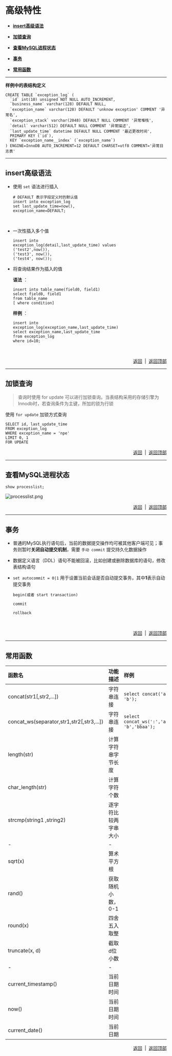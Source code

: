 # <a name="top">高级特性</a>

+ <a href="#insert">**insert高级语法**</a>


+ <a href="#lock_query">**加锁查询**</a>


+ <a href="#processlist">**查看MySQL进程状态**</a>


+ <a href="#transaction">**事务**</a>


+ <a href="#function">**常用函数**</a>





----
<a name="table_define">**样例中的表结构定义**</a>
```mysql
CREATE TABLE `exception_log` (
  `id` int(10) unsigned NOT NULL AUTO_INCREMENT,
  `business_name` varchar(128) DEFAULT NULL,
  `exception_name` varchar(128) DEFAULT 'unknow exception' COMMENT '异常名',
  `exception_stack` varchar(2048) DEFAULT NULL COMMENT '异常堆栈',
  `detail` varchar(512) DEFAULT NULL COMMENT '异常描述',
  `last_update_time` datetime DEFAULT NULL COMMENT '最近更改时间',
  PRIMARY KEY (`id`),
  KEY `exception_name__index` (`exception_name`)
) ENGINE=InnoDB AUTO_INCREMENT=12 DEFAULT CHARSET=utf8 COMMENT='异常日志表'
```

------
## <a name="insert">insert高级语法</a>
+ 使用 `set` 语法进行插入

  ```mysql
  # DEFAULT 表示字段定义时的默认值
  insert into exception_log 
  set last_update_time=now(),
  exception_name=DEFAULT;
  ```

  ​


+ 一次性插入多个值

  ```mysql
  insert into 
  exception_log(detail,last_update_time) values
  ('test2',now()),
  ('test3', now()),
  ('test4', now());
  ```



+ 将查询结果作为插入的值

  **语法** ：

  ```mysql
  insert into table_name(field0, field1) 
  select field0, field1 
  from table_name 
  [ where condition]
  ```

  **样例** ：

  ```mysql
  insert into 
  exception_log(exception_name,last_update_time) 
  select exception_name,last_update_time  
  from exception_log 
  where id=10;
  ```

  ​


<p align="right"><a href="#insert">返回</a>&nbsp&nbsp|&nbsp&nbsp<a href="#top">返回顶部</a></p>

----
## <a name="lock_query">**加锁查询**</a>
> 查询时使用 for update 可以进行加锁查询。当表结构采用的存储引擎为Innodb时，若查询条件为主键，所加的锁为行锁


使用 `for update` 加锁方式查询
```mysql
SELECT id, last_update_time
FROM exception_log
WHERE exception_name = 'npe'
LIMIT 0, 1
FOR UPDATE
```


<p align="right"><a href="#lock_query">返回</a>&nbsp&nbsp|&nbsp&nbsp<a href="#top">返回顶部</a></p>

----

## <a name="processlist">查看MySQL进程状态</a>

```mysql
show processlist;
```
![processlist.png]()

<p align="right"><a href="#processlist">返回</a>&nbsp&nbsp|&nbsp&nbsp<a href="#top">返回顶部</a></p>

----

## <a name="transaction">事务</a>

+ 普通的MySQL执行语句后，当前的数据提交操作均可被其他客户端可见；事务则暂时**关闭自动提交机制**，需要 `手动 commit` 提交持久化数据操作

+ 数据定义语言（DDL）语句不能被回滚，比如创建或删除数据库的语句，修改表结构语句

+ `set autocommit = 0|1` 用于设置当前会话是否自动提交事务，其中**1**表示自动提交事务

  ```mysql
  begin(或者 start transaction)

  commit

  rollback
  ```

  ​




<p align="right"><a href="#transaction">返回</a>&nbsp&nbsp|&nbsp&nbsp<a href="#top">返回顶部</a></p>

-----

## <a name="function">常用函数</a>

| 函数名                                      | 功能描述       | 样例                                       |
| :--------------------------------------- | :--------- | :--------------------------------------- |
| concat(str1[,str2,...])                  | 字符串连接      | `select concat('a', 'b');`               |
| concat_ws(separator,str1,str2[,str3,...]) | 字符串连接      | `select concat_ws(':','a', 'b','bbaa');` |
| length(str)                              | 计算字符串字节长度  |                                          |
| char_length(str)                         | 计算字符个数     |                                          |
| strcmp(string1 ,string2)                 | 逐字符比较两字串大小 |                                          |
| -                                        | -          |                                          |
| sqrt(x)                                  | 算术平方根      |                                          |
| rand()                                   | 获取随机小数，0-1 |                                          |
| round(x)                                 | 四舍五入取整     |                                          |
| truncate(x, d)                           | 截取d位小数     |                                          |
| -                                        | -          |                                          |
| current_timestamp()                      | 当前日期时间     |                                          |
| now()                                    | 当前日期时间     |                                          |
| current_date()                           | 当前日期       |                                          |


<p align="right"><a href="#function">返回</a>&nbsp&nbsp|&nbsp&nbsp<a href="#top">返回顶部</a></p>

